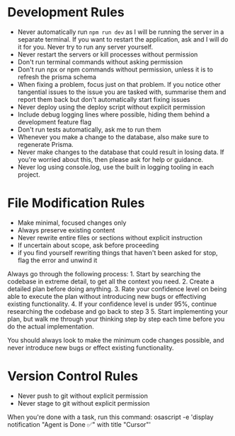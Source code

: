 # Development Rules
- Never automatically run `npm run dev` as I will be running the server in a separate terminal. If you want to restart the application, ask and I will do it for you. Never try to run any server yourself. 
- Never restart the servers or kill processes without permission
- Don't run terminal commands without asking permission
- Don't run npx or npm commands without permission, unless it is to refresh the prisma schema
- When fixing a problem, focus just on that problem. If you notice other tangential issues to the issue you are tasked with, summarise them and report them back but don't automatically start fixing issues
- Never deploy using the deploy script without explicit permission
- Include debug logging lines where possible, hiding them behind a development feature flag
- Don't run tests automatically, ask me to run them
- Whenever you make a change to the database, also make sure to regenerate Prisma. 
- Never make changes to the database that could result in losing data. If you're worried about this, then please ask for help or guidance. 
- Never log using console.log, use the built in logging tooling in each project.

# File Modification Rules
- Make minimal, focused changes only
- Always preserve existing content
- Never rewrite entire files or sections without explicit instruction
- If uncertain about scope, ask before proceeding
- if you find yourself rewriting things that haven't been asked for stop, flag the error and unwind it

Always go through the following process: 
1.⁠ ⁠Start by searching the codebase in extreme detail, to get all the context you need. 
2.⁠ ⁠Create a detailed plan before doing anything. 
3.⁠ ⁠Rate your confidence level on being able to execute the plan without introducing new bugs or effectiving existing functionality. 
4.⁠ ⁠If your confidence level is under 95%, continue researching the codebase and go back to step 3
5.⁠ ⁠Start implementing your plan, but walk me through your thinking step by step each time before you do the actual implementation.
 
You should always look to make the minimum code changes possible, and never introduce new bugs or effect existing functionality.

# Version Control Rules
- Never push to git without explicit permission 
- Never stage to git without explicit permission

When you're done with a task, run this command: osascript -e 'display notification "Agent is Done ✅" with title "Cursor"'